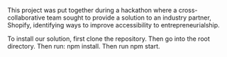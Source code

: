 This project was put together during a hackathon where a cross-collaborative team sought to provide a solution to an industry partner, Shopify, identifying ways to improve accessibility to entrepreneurialship.

To install our solution, first clone the repository. Then go into the root directory. Then run: npm install. Then run npm start.
